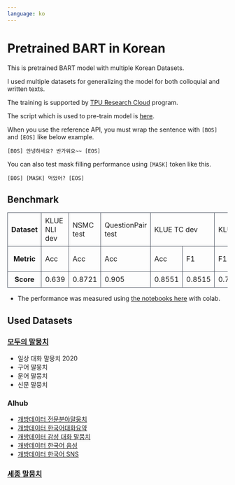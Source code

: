 ```yaml
---
language: ko
---
```


# Pretrained BART in Korean

This is pretrained BART model with multiple Korean Datasets.

I used multiple datasets for generalizing the model for both colloquial and written texts.

The training is supported by [TPU Research Cloud](https://sites.research.google/trc/) program.

The script which is used to pre-train model is [here](https://github.com/cosmoquester/transformers-bart-pretrain).

When you use the reference API, you must wrap the sentence with `[BOS]` and `[EOS]` like below example.

```
[BOS] 안녕하세요? 반가워요~~ [EOS]
```

You can also test mask filling performance using `[MASK]` token like this.
```
[BOS] [MASK] 먹었어? [EOS]
```

## Benchmark

<style>
table {
  border-collapse: collapse;
  border-style: hidden;
  width: 100%;
}

td, th {
  border: 1px solid #4d5562;
  padding: 8px;
}
</style>

<table>
 <tr>
  <th>Dataset</th>
  
  <td>KLUE NLI dev</th>
  <td>NSMC test</td>
  <td>QuestionPair test</td>
  <td colspan="2">KLUE TC dev</td>
  <td colspan="3">KLUE STS dev</td>
  <td colspan="3">KorSTS dev</td>
  <td colspan="2">HateSpeech dev</td>
 </tr>
 <tr>
  <th>Metric</th>
  
  <!-- KLUE NLI -->
  <td>Acc</th>
  
  <!-- NSMC -->
  <td>Acc</td>
  
  <!-- QuestionPair -->
  <td>Acc</td>
  
  <!-- KLUE TC -->
  <td>Acc</td>
  <td>F1</td>
  
  <!-- KLUE STS -->
  <td>F1</td>
  <td>Pearson</td>
  <td>Spearman</td>
  
  <!-- KorSTS -->
  <td>F1</td>
  <td>Pearson</td>
  <td>Spearman</td>
  
  <!-- HateSpeech -->
  <td>Bias Acc</td>
  <td>Hate Acc</td>
 </tr>
 
 <tr>
  <th>Score</th>
  
  <!-- KLUE NLI -->
  <td>0.639</th>
  
  <!-- NSMC -->
  <td>0.8721</td>
  
  <!-- QuestionPair -->
  <td>0.905</td>
  
  <!-- KLUE TC -->
  <td>0.8551</td>
  <td>0.8515</td>
  
  <!-- KLUE STS -->
  <td>0.7406</td>
  <td>0.7593</td>
  <td>0.7551</td>
  
  <!-- KorSTS -->
  <td>0.7897</td>
  <td>0.7269</td>
  <td>0.7037</td>
  
  <!-- HateSpeech -->
  <td>0.8068</td>
  <td>0.5966</td>
 </tr>
</table>

- The performance was measured using [the notebooks here](https://github.com/cosmoquester/transformers-bart-finetune) with colab.

## Used Datasets

### [모두의 말뭉치](https://corpus.korean.go.kr/)
- 일상 대화 말뭉치 2020
- 구어 말뭉치
- 문어 말뭉치
- 신문 말뭉치

### AIhub
- [개방데이터 전문분야말뭉치](https://aihub.or.kr/aidata/30717)
- [개방데이터 한국어대화요약](https://aihub.or.kr/aidata/30714)
- [개방데이터 감성 대화 말뭉치](https://aihub.or.kr/aidata/7978)
- [개방데이터 한국어 음성](https://aihub.or.kr/aidata/105)
- [개방데이터 한국어 SNS](https://aihub.or.kr/aidata/30718)

### [세종 말뭉치](https://ithub.korean.go.kr/)
